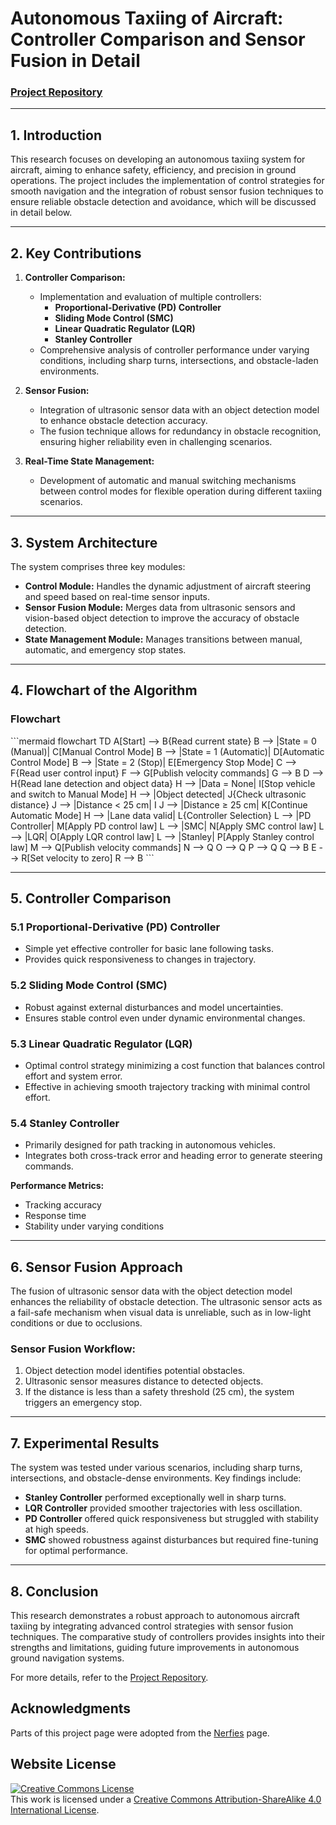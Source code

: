 # **Autonomous Taxiing of Aircraft: Controller Comparison and Sensor Fusion in Detail**

### **[Project Repository](https://anujithm.github.io/Autonomous-Taxiing-of-Aircraft.github.io/)**

---

## **1. Introduction**

This research focuses on developing an autonomous taxiing system for aircraft, aiming to enhance safety, efficiency, and precision in ground operations. 
The project includes the implementation of control strategies for smooth navigation and the integration of robust sensor fusion techniques to ensure reliable obstacle detection and avoidance, which will be discussed in detail below.


---

## **2. Key Contributions**

1. **Controller Comparison:**
   - Implementation and evaluation of multiple controllers:
     - **Proportional-Derivative (PD) Controller**
     - **Sliding Mode Control (SMC)**
     - **Linear Quadratic Regulator (LQR)**
     - **Stanley Controller**
   - Comprehensive analysis of controller performance under varying conditions, including sharp turns, intersections, and obstacle-laden environments.

2. **Sensor Fusion:**
   - Integration of ultrasonic sensor data with an object detection model to enhance obstacle detection accuracy.
   - The fusion technique allows for redundancy in obstacle recognition, ensuring higher reliability even in challenging scenarios.

3. **Real-Time State Management:**
   - Development of automatic and manual switching mechanisms between control modes for flexible operation during different taxiing scenarios.

---

## **3. System Architecture**

The system comprises three key modules:
- **Control Module:** Handles the dynamic adjustment of aircraft steering and speed based on real-time sensor inputs.
- **Sensor Fusion Module:** Merges data from ultrasonic sensors and vision-based object detection to improve the accuracy of obstacle detection.
- **State Management Module:** Manages transitions between manual, automatic, and emergency stop states.

---

## **4. Flowchart of the Algorithm**

### **Flowchart**

\`\`\`mermaid
flowchart TD
    A[Start] --> B{Read current state}
    B --> |State = 0 (Manual)| C[Manual Control Mode]
    B --> |State = 1 (Automatic)| D[Automatic Control Mode]
    B --> |State = 2 (Stop)| E[Emergency Stop Mode]
    C --> F{Read user control input}
    F --> G[Publish velocity commands]
    G --> B
    D --> H{Read lane detection and object data}
    H --> |Data = None| I[Stop vehicle and switch to Manual Mode]
    H --> |Object detected| J{Check ultrasonic distance}
    J --> |Distance < 25 cm| I
    J --> |Distance ≥ 25 cm| K[Continue Automatic Mode]
    H --> |Lane data valid| L{Controller Selection}
    L --> |PD Controller| M[Apply PD control law]
    L --> |SMC| N[Apply SMC control law]
    L --> |LQR| O[Apply LQR control law]
    L --> |Stanley| P[Apply Stanley control law]
    M --> Q[Publish velocity commands]
    N --> Q
    O --> Q
    P --> Q
    Q --> B
    E --> R[Set velocity to zero]
    R --> B
\`\`\`

---

## **5. Controller Comparison**

### **5.1 Proportional-Derivative (PD) Controller**
- Simple yet effective controller for basic lane following tasks.
- Provides quick responsiveness to changes in trajectory.

### **5.2 Sliding Mode Control (SMC)**
- Robust against external disturbances and model uncertainties.
- Ensures stable control even under dynamic environmental changes.

### **5.3 Linear Quadratic Regulator (LQR)**
- Optimal control strategy minimizing a cost function that balances control effort and system error.
- Effective in achieving smooth trajectory tracking with minimal control effort.

### **5.4 Stanley Controller**
- Primarily designed for path tracking in autonomous vehicles.
- Integrates both cross-track error and heading error to generate steering commands.

**Performance Metrics:**
- Tracking accuracy
- Response time
- Stability under varying conditions

---

## **6. Sensor Fusion Approach**

The fusion of ultrasonic sensor data with the object detection model enhances the reliability of obstacle detection. The ultrasonic sensor acts as a fail-safe mechanism when visual data is unreliable, such as in low-light conditions or due to occlusions.

### **Sensor Fusion Workflow:**
1. Object detection model identifies potential obstacles.
2. Ultrasonic sensor measures distance to detected objects.
3. If the distance is less than a safety threshold (25 cm), the system triggers an emergency stop.

---

## **7. Experimental Results**

The system was tested under various scenarios, including sharp turns, intersections, and obstacle-dense environments. Key findings include:
- **Stanley Controller** performed exceptionally well in sharp turns.
- **LQR Controller** provided smoother trajectories with less oscillation.
- **PD Controller** offered quick responsiveness but struggled with stability at high speeds.
- **SMC** showed robustness against disturbances but required fine-tuning for optimal performance.

---

## **8. Conclusion**

This research demonstrates a robust approach to autonomous aircraft taxiing by integrating advanced control strategies with sensor fusion techniques. The comparative study of controllers provides insights into their strengths and limitations, guiding future improvements in autonomous ground navigation systems.

For more details, refer to the [Project Repository](https://anujithm.github.io/Autonomous-Taxiing-of-Aircraft.github.io/).


## Acknowledgments
Parts of this project page were adopted from the [Nerfies](https://nerfies.github.io/) page.

## Website License
<a rel="license" href="http://creativecommons.org/licenses/by-sa/4.0/"><img alt="Creative Commons License" style="border-width:0" src="https://i.creativecommons.org/l/by-sa/4.0/88x31.png" /></a><br />This work is licensed under a <a rel="license" href="http://creativecommons.org/licenses/by-sa/4.0/">Creative Commons Attribution-ShareAlike 4.0 International License</a>.
